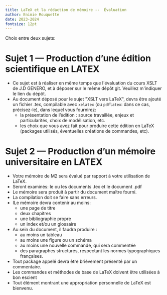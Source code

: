 ```yaml
---
title: LaTeX et la rédaction de mémoire --  Évaluation
author: Enimie Rouquette
date: 2023-2024
fontsize: 12pt
---
```


Choix entre deux sujets:
 
# Sujet 1 — Production d’une édition scientifique en LATEX

- Ce sujet est à réaliser en même temps que l'évaluation du cours XSLT de J.D GENERO, et à déposer sur le même dépôt git. Veuillez m'indiquer le lien du dépôt.
- Au document déposé pour le sujet "XSLT vers LaTeX", devra être ajouté un fichier .tex, compilable avec `xelatex` (ou `pdflatex`: dans ce cas, précisez-le), dans lequel vous fournirez: 
	+ la présentation de l’édition : source travaillée, enjeux et
particularités, choix de modélisation, etc.
	+ les choix que vous avez fait  pour produire cette édition en LaTeX (packages utilisés, éventuelles créations de commandes, etc).



# Sujet 2 — Production d’un mémoire universitaire en LATEX

- Votre mémoire de M2 sera évalué par rapport à votre utilisation de LaTeX.
- Seront examinés: le ou les documents .tex et le document .pdf
- Le mémoire sera produit à partir du document maître fourni. 
- La compilation doit se faire sans erreurs.
- ILe mémoire devra contenir au moins: 
	+  une page de titre
	+   deux chapitres
	+  une bibliographie propre
	+ un index et/ou un glossaire
- Au sein du document, il faudra produire :
	+ au moins un tableau
	+ au moins une figure ou un schéma
	+ au moins une nouvelle commande, qui sera commentée
	+ des paragraphes structurés, respectant les normes typographiques françaises.
- Tout package appelé devra être brièvement présenté par un commentaire.
- Les commandes et méthodes de base de LaTeX doivent être utilisées à bon escient
- Tout élément montrant une appropriation personnelle de LaTeX est bienvenu.


